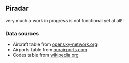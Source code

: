 ## Piradar
very much a work in progress is not functional yet at all!!

### Data sources
* Aircraft table from [opensky-network.org](https://opensky-network.org/datasets/metadata/aircraftDatabase.csv)
* Airports table from [ourairports.com](https://ourairports.com/data/)
* Codes table from [wikipedia.org](https://en.wikipedia.org/wiki/List_of_airline_codes)
